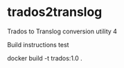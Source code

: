 # trados2translog

Trados to Translog conversion utility 4

Build instructions test

docker build -t trados:1.0 .
